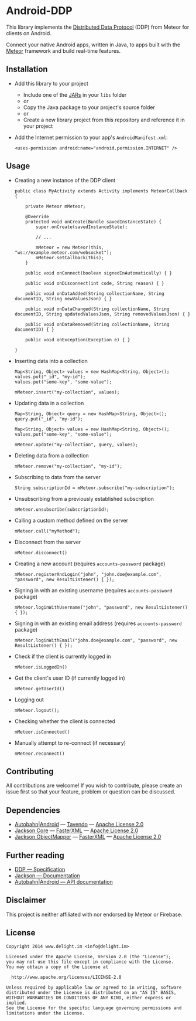 # Android-DDP

This library implements the [Distributed Data Protocol](https://www.meteor.com/ddp) (DDP) from Meteor for clients on Android.

Connect your native Android apps, written in Java, to apps built with the [Meteor](https://www.meteor.com/) framework and build real-time features.

## Installation

 * Add this library to your project
   * Include one of the [JARs](Android/JARs) in your `libs` folder
   * or
   * Copy the Java package to your project's source folder
   * or
   * Create a new library project from this repository and reference it in your project
 * Add the Internet permission to your app's `AndroidManifest.xml`:

    `<uses-permission android:name="android.permission.INTERNET" />`

## Usage

 * Creating a new instance of the DDP client

   ```
   public class MyActivity extends Activity implements MeteorCallback {
   
       private Meteor mMeteor;
   
       @Override
	   protected void onCreate(Bundle savedInstanceState) {
	       super.onCreate(savedInstanceState);
		   
		   // ...
		   
		   mMeteor = new Meteor(this, "ws://example.meteor.com/websocket");
		   mMeteor.setCallback(this);
	   }
	   
	   public void onConnect(boolean signedInAutomatically) { }
	   
	   public void onDisconnect(int code, String reason) { }
	   
	   public void onDataAdded(String collectionName, String documentID, String newValuesJson) { }
	   
	   public void onDataChanged(String collectionName, String documentID, String updatedValuesJson, String removedValuesJson) { }
	   
	   public void onDataRemoved(String collectionName, String documentID) { }
	   
	   public void onException(Exception e) { }
   
   }
   ```

 * Inserting data into a collection

   ```
   Map<String, Object> values = new HashMap<String, Object>();
   values.put("_id", "my-id");
   values.put("some-key", "some-value");
   
   mMeteor.insert("my-collection", values);
   ```

 * Updating data in a collection

   ```
   Map<String, Object> query = new HashMap<String, Object>();
   query.put("_id", "my-id");
   
   Map<String, Object> values = new HashMap<String, Object>();
   values.put("some-key", "some-value");
   
   mMeteor.update("my-collection", query, values);
   ```

 * Deleting data from a collection

   `mMeteor.remove("my-collection", "my-id");`

 * Subscribing to data from the server

   `String subscriptionId = mMeteor.subscribe("my-subscription");`

 * Unsubscribing from a previously established subscription

   `mMeteor.unsubscribe(subscriptionId);`

 * Calling a custom method defined on the server

   `mMeteor.call("myMethod");`

 * Disconnect from the server

   `mMeteor.disconnect()`

 * Creating a new account (requires `accounts-password` package)

   `mMeteor.registerAndLogin("john", "john.doe@example.com", "password", new ResultListener() { });`

 * Signing in with an existing username (requires `accounts-password` package)

   `mMeteor.loginWithUsername("john", "password", new ResultListener() { });`

 * Signing in with an existing email address (requires `accounts-password` package)

   `mMeteor.loginWithEmail("john.doe@example.com", "password", new ResultListener() { });`

 * Check if the client is currently logged in

   `mMeteor.isLoggedIn()`

 * Get the client's user ID (if currently logged in)

   `mMeteor.getUserId()`

 * Logging out

   `mMeteor.logout();`

 * Checking whether the client is connected

   `mMeteor.isConnected()`

 * Manually attempt to re-connect (if necessary)

   `mMeteor.reconnect()`

## Contributing

All contributions are welcome! If you wish to contribute, please create an issue first so that your feature, problem or question can be discussed.

## Dependencies

 * [Autobahn|Android](http://autobahn.ws/android/gettingstarted.html#add-jars-to-your-project) — [Tavendo](https://github.com/tavendo/AutobahnAndroid) — [Apache License 2.0](http://www.apache.org/licenses/LICENSE-2.0.html)
 * [Jackson Core](http://autobahn.ws/android/gettingstarted.html#add-jars-to-your-project) — [FasterXML](https://github.com/FasterXML/jackson-core) — [Apache License 2.0](http://www.apache.org/licenses/LICENSE-2.0.html)
 * [Jackson ObjectMapper](http://autobahn.ws/android/gettingstarted.html#add-jars-to-your-project) — [FasterXML](https://github.com/FasterXML/jackson-core) — [Apache License 2.0](http://www.apache.org/licenses/LICENSE-2.0.html)

## Further reading

 * [DDP — Specification](https://github.com/meteor/meteor/blob/devel/packages/ddp/DDP.md)
 * [Jackson — Documentation](http://wiki.fasterxml.com/JacksonDocumentation)
 * [Autobahn|Android — API documentation](http://autobahn.ws/android/_gen/packages.html)

## Disclaimer

This project is neither affiliated with nor endorsed by Meteor or Firebase.

## License

```
Copyright 2014 www.delight.im <info@delight.im>

Licensed under the Apache License, Version 2.0 (the "License");
you may not use this file except in compliance with the License.
You may obtain a copy of the License at

  http://www.apache.org/licenses/LICENSE-2.0

Unless required by applicable law or agreed to in writing, software
distributed under the License is distributed on an "AS IS" BASIS,
WITHOUT WARRANTIES OR CONDITIONS OF ANY KIND, either express or implied.
See the License for the specific language governing permissions and
limitations under the License.
```
